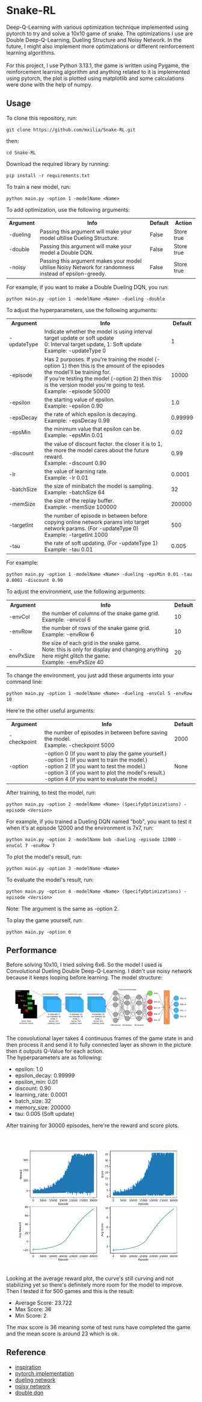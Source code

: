 # Snake-RL
Deep-Q-Learning with various optimization technique implemented using pytorch to try and solve a 10x10 game of snake. The optimizations I use are Double Deep-Q-Learning, Dueling Structure and Noisy Network. In the future, I might also implement more optimizations or different reinforcement learning algorithms.<br><br>
For this project, I use Python 3.13.1, the game is written using Pygame, the reinforcement learning algorithm and anything related to it is implemented using pytorch, the plot is plotted using matplotlib and some calculations were done with the help of numpy.
## Usage
To clone this repository, run:
```
git clone https://github.com/mxilia/Snake-RL.git
```

then:
```
cd Snake-RL
```

Download the required library by running:
```
pip install -r requirements.txt
```

To train a new model, run:
```
python main.py -option 1 -modelName <Name>
```

To add optimization, use the following arguments:
<table>
    <tr>
        <th>Argument</th>
        <th>Info</th>
        <th>Default</th>
        <th>Action</th>
    </tr>
    <tr>
        <td>-dueling</td>
        <td>Passing this argument will make your model ultilise Dueling Structure.</td>
        <td>False</td>
        <td>Store true</td>
    </tr>
    <tr>
        <td>-double</td>
        <td>Passing this argument will make your model a Double DQN.</td>
        <td>False</td>
        <td>Store true</td>
    </tr>
    <tr>
        <td>-noisy</td>
        <td>Passing this argument makes your model ultilise Noisy Network for randomness instead of epsilon-greedy.</td>
        <td>False</td>
        <td>Store true</td>
    </tr>
</table>

For example, if you want to make a Double Dueling DQN, you run:
```
python main.py -option 1 -modelName <Name> -dueling -double
```

To adjust the hyperparameters, use the following arguments:
<table>
    <tr>
        <th>Argument</th>
        <th>Info</th>
        <th>Default</th>
    </tr>
    <tr>
        <td>-updateType</td>
        <td>
            Indicate whether the model is using interval target update or soft update<br>
            0: Interval target update, 1: Soft update<br>
            Example: -updateType 0
        </td>
        <td>1</td>
    </tr>
    <tr>
        <td>-episode</td>
        <td>
            Has 2 purposes. If you're training the model (-option 1) then this is the amount of the episodes the model'll be training for.<br>
            If you're testing the model (-option 2) then this is the version model you're going to test.<br>
            Example: -episode 50000
        </td>
        <td>10000</td>
    </tr>
    <tr>
        <td>-epsilon</td>
        <td>
            the starting value of epsilon.<br>
            Example: -epsilon 0.90
        </td>
        <td>1.0</td>
    </tr>
    <tr>
        <td>-epsDecay</td>
        <td>
            the rate of which epsilon is decaying.<br>
            Example: -epsDecay 0.99
        </td>
        <td>0.99999</td>
    </tr>
    <tr>
        <td>-epsMin</td>
        <td>
            the minimum value that epsilon can be.<br>
            Example: -epsMin 0.01
        </td>
        <td>0.02</td>
    </tr>
    <tr>
        <td>-discount</td>
        <td>
            the value of discount factor. the closer it is to 1, the more the model cares about the future reward.<br>
            Example: -discount 0.90
        </td>
        <td>0.99</td>
    </tr>
    <tr>
        <td>-lr</td>
        <td>
            the value of learning rate.<br>
            Example: -lr 0.01
        </td>
        <td>0.0001</td>
    </tr>
    <tr>
        <td>-batchSize</td>
        <td>
            the size of minibatch the model is sampling.<br>
            Example: -batchSize 64
        </td>
        <td>32</td>
    </tr>
    <tr>
        <td>-memSize</td>
        <td>
            the size of the replay buffer.<br>
            Example: -memSize 100000
        </td>
        <td>200000</td>
    </tr>
    <tr>
        <td>-targetInt</td>
        <td>
            the number of episode in between before copying online network params into target network params. (For -updateType 0)<br>
            Example: -targetInt 1000
        </td>
        <td>500</td>
    </tr>
    <tr>
        <td>-tau</td>
        <td>
            the rate of soft updating. (For -updateType 1)<br>
            Example: -tau 0.01
        </td>
        <td>0.005</td>
    </tr>
</table>

For example:
```
python main.py -option 1 -modelName <Name> -dueling -epsMin 0.01 -tau 0.0001 -discount 0.90
```

To adjust the environment, use the following arguments:
<table>
    <tr>
        <th>Argument</th>
        <th>Info</th>
        <th>Default</th>
    </tr>
    <tr>
        <td>-envCol</td>
        <td>
            the number of columns of the snake game grid.<br>
            Example: -envcol 6
        </td>
        <td>10</td>
    </tr>
    <tr>
        <td>-envRow</td>
        <td>
            the number of rows of the snake game grid.<br>
            Example: -envRow 6
        </td>
        <td>10</td>
    </tr>
    <tr>
        <td>-envPxSize</td>
        <td>
            the size of each grid in the snake game.<br>
            Note: this is only for display and changing anything here might glitch the game.<br>
            Example: -envPxSize 40
        </td>
        <td>20</td>
    </tr>
</table>

To change the environment, you just add these arguments into your command line:
```
python main.py -option 1 -modelName <Name> -dueling -envCol 5 -envRow 10
```

Here're the other useful arguments:
<table>
    <tr>
        <th>Argument</th>
        <th>Info</th>
        <th>Default</th>
    </tr>
    <tr>
        <td>-checkpoint</td>
        <td>
            the number of episodes in between before saving the model.<br>
            Example: -checkpoint 5000
        </td>
        <td>2000</td>
    </tr>
    <tr>
        <td>-option</td>
        <td>
            -option 0 (If you want to play the game yourself.)<br>
            -option 1 (If you want to train the model.)<br>
            -option 2 (If you want to test the model.)<br>
            -option 3 (if you want to plot the model's result.)<br>
            -option 4 (if you want to evaluate the model.)
        </td>
        <td>None</td>
    </tr>
</table>

After training, to test the model, run:
```
python main.py -option 2 -modelName <Name> (SpecifyOptimizations) -episode <Version>
```

For example, if you trained a Dueling DQN named "bob", you want to test it when it's at episode 12000 and the environment is 7x7, run:
```
python main.py -option 2 -modelName bob -dueling -episode 12000 -envCol 7 -envRow 7
```

To plot the model's result, run:
```
python main.py -option 3 -modelName <Name>
```

To evaluate the model's result, run:
```
python main.py -option 4 -modelName <Name> (SpecifyOptimizations) -episode <Version>
```
Note: The argument is the same as -option 2.

To play the game yourself, run:
```
python main.py -option 0
```

## Performance
Before solving 10x10, I tried solving 6x6. So the model I used is Convolutional Dueling Double Deep-Q-Learning. I didn't use noisy network because it keeps looping before learning. The model structure:<br><br>
![structure](assets/structure.png)
<br><br>
The convolutional layer takes 4 continuous frames of the game state in and then process it and send it to fully connected layer as shown in the picture then it outputs Q-Value for each action.<br>
The hyperparameters are as following:
- epsilon: 1.0
- epsilon_decay: 0.99999
- epsilon_min: 0.01
- discount: 0.90
- learning_rate: 0.0001
- batch_size: 32
- memory_size: 200000
- tau: 0.005 (Soft update)

After training for 30000 episodes, here're the reward and score plots.<br><br>
![6x6_plot](assets/6x6_plot.png)
<br><br>
Looking at the average reward plot, the curve's still curving and not stabilizing yet so there's definitely more room for the model to improve. Then I tested it for 500 games and this is the result:
- Average Score: 23.722
- Max Score: 36
- Min Score: 2

The max score is 36 meaning some of test runs have completed the game and the mean score is around 23 which is ok.<br>

## Reference
- [inspiration](https://github.com/benjamin-dupuis/DQN-snake/tree/master)
- [pytorch implementation](https://github.com/KimNattanan/dqn_pong)
- [dueling network](https://thammasorn.github.io/2020/07/18/Duel-DQN.html)
- [noisy network](https://arxiv.org/pdf/1706.10295)
- [double dqn](https://arxiv.org/pdf/1509.06461)